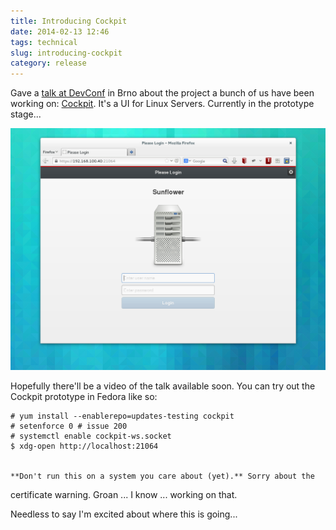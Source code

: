 ```yaml
---
title: Introducing Cockpit
date: 2014-02-13 12:46
tags: technical
slug: introducing-cockpit
category: release
---
```


Gave a [talk at DevConf][] in Brno about the project a bunch of us have
been working on: [Cockpit][]. It's a UI for Linux Servers. Currently in
the prototype stage...  
  
![Cockpit login](/images/cockpit1.png)

Hopefully there'll be a video of the talk available soon. You can try
out the Cockpit prototype in Fedora like so:  
  
```text
# yum install --enablerepo=updates-testing cockpit
# setenforce 0 # issue 200
# systemctl enable cockpit-ws.socket
$ xdg-open http://localhost:21064

  
**Don't run this on a system you care about (yet).** Sorry about the
```

certificate warning. Groan ... I know ... working on that.  
  
Needless to say I'm excited about where this is going...


  [talk at DevConf]: http://thewalter.net/stef/misc/cockpit-devconf-2014-talk.pdf
  [Cockpit]: https://cockpit-project.org/
